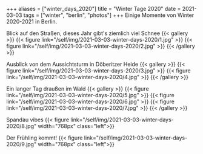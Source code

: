 +++
aliases = ["winter_days_2020"]
title = "Winter Tage 2020"
date = 2021-03-03
tags = ["winter", "berlin", "photos"]
+++
Einige Momente von Winter 2020-2021 in Berlin.

Blick auf den Straßen, dieses Jahr gibt's ziemlich viel Schnee
{{< gallery >}}
{{< figure link="/self/img/2021-03-03-winter-days-2020/1.jpg" >}}
{{< figure link="/self/img/2021-03-03-winter-days-2020/2.jpg" >}}
{{< /gallery >}}

Ausblick von dem Aussichtsturm in Döberitzer Heide
{{< gallery >}}
{{< figure link="/self/img/2021-03-03-winter-days-2020/3.jpg" >}}
{{< figure link="/self/img/2021-03-03-winter-days-2020/4.jpg" >}}
{{< /gallery >}}

Ein langer Tag draußen im Wald
{{< gallery >}}
{{< figure link="/self/img/2021-03-03-winter-days-2020/5.jpg" >}}
{{< figure link="/self/img/2021-03-03-winter-days-2020/6.jpg" >}}
{{< figure link="/self/img/2021-03-03-winter-days-2020/7.jpg" >}}
{{< /gallery >}}

Spandau vibes
{{< figure link="/self/img/2021-03-03-winter-days-2020/8.jpg" width="768px" class="left">}}

Der Frühling kommt!
{{< figure link="/self/img/2021-03-03-winter-days-2020/9.jpg" width="768px" class="left">}}
